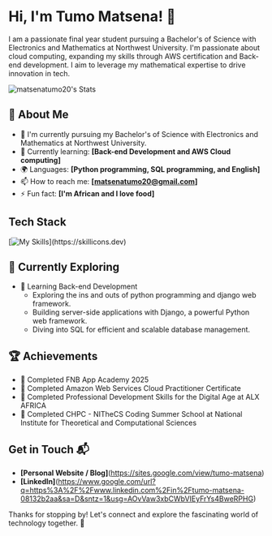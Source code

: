 # Hi, I'm Tumo Matsena! 👋

I am a passionate final year student pursuing a Bachelor's of Science with Electronics and Mathematics at Northwest University. I'm passionate about cloud computing, expanding my skills through AWS certification and Back-end development. I aim to leverage my mathematical expertise to drive innovation in tech.

![matsenatumo20's Stats](https://github-readme-stats.vercel.app/api?username=matsenatumo20&theme=vue-dark&show_icons=true&hide_border=true&count_private=true)

## 🚀 About Me

- 🔭 I'm currently pursuing my Bachelor's of Science with Electronics and Mathematics at Northwest University.
- 🌱 Currently learning: **[Back-end Development and AWS Cloud computing]**
- 🌍 Languages: **[Python programming, SQL programming, and English]**
- 📫 How to reach me: **[matsenatumo20@gmail.com]**
- ⚡ Fun fact: **[I'm African and I love food]**

## Tech Stack
[![My Skills](https://skillicons.dev/icons?i=py,aws,django,)](https://skillicons.dev)

## 🌱 Currently Exploring

- 🚀 Learning Back-end Development
  - Exploring the ins and outs of python programming and django web framework.
  - Building server-side applications with Django, a powerful Python web framework.
  - Diving into SQL for efficient and scalable database management.

 ## 🏆 Achievements

- 🌟 Completed FNB App Academy 2025
- 🌟 Completed Amazon Web Services Cloud Practitioner Certificate
- 🌟 Completed Professional Development Skills for the Digital Age at ALX AFRICA
- 🌟 Completed CHPC - NITheCS Coding Summer School at National Institute for Theoretical and Computational Sciences


## Get in Touch 📬

- **[Personal Website / Blog]**(https://sites.google.com/view/tumo-matsena)
- **[LinkedIn]**(https://www.google.com/url?q=https%3A%2F%2Fwww.linkedin.com%2Fin%2Ftumo-matsena-08132b2aa&sa=D&sntz=1&usg=AOvVaw3xbCWbVIEyFrYs4BweRPHG)

Thanks for stopping by! Let's connect and explore the fascinating world of technology together. 🚀
